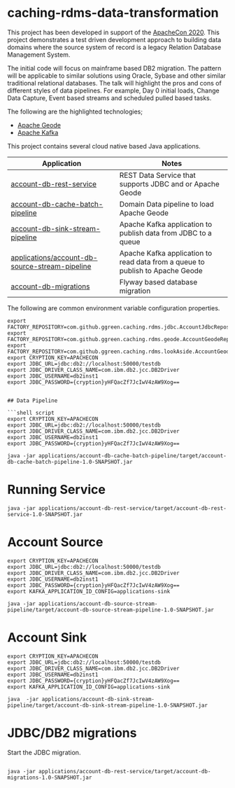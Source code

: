 # caching-rdms-data-transformation


This project has been developed in support of the 
[ApacheCon 2020](https://apachecon.com/acna2020/).
This project demonstrates a test driven development approach 
to building data domains where the source system of record is a 
legacy Relation Database Management System. 

The initial code will focus on mainframe based DB2 migration. 
The pattern will be applicable to similar solutions using Oracle,
 Sybase and other similar traditional relational databases. 
 The talk will highlight the pros and cons of different styles of data pipelines. 
 For example, Day 0 initial loads, Change Data Capture, Event based streams and 
 scheduled pulled based tasks. 
 
 
 The following are the highlighted technologies;
 
 - [Apache Geode](https://geode.apache.org/)
 - [Apache Kafka](https://kafka.apache.org/) 
 


This project contains several cloud native based Java applications.


Application                                                                     | Notes
----------------------------------------------------                            | ---------------------------------------------
[account-db-rest-service](applications/account-db-rest-service)                 | REST Data Service that supports JDBC and or Apache Geode
[account-db-cache-batch-pipeline](applications/account-db-cache-batch-pipeline) | Domain Data pipeline to load Apache Geode
[account-db-sink-stream-pipeline](applications/account-db-sink-stream-pipeline) | Apache Kafka application to publish data from JDBC to a queue
[applications/account-db-source-stream-pipeline](applications/account-db-source-stream-pipeline) | Apache Kafka application to read data from a queue to publish to Apache Geode 
[account-db-migrations](applications/account-db-migrations)                     | Flyway based database migration


The following are common environment variable configuration properties.


```shell script
export FACTORY_REPOSITORY=com.github.ggreen.caching.rdms.jdbc.AccountJdbcRepository
export FACTORY_REPOSITORY=com.github.ggreen.caching.rdms.geode.AccountGeodeRepository
export FACTORY_REPOSITORY=com.github.ggreen.caching.rdms.lookAside.AccountGeodeJdbcRepository
export CRYPTION_KEY=APACHECON
export JDBC_URL=jdbc:db2://localhost:50000/testdb
export JDBC_DRIVER_CLASS_NAME=com.ibm.db2.jcc.DB2Driver
export JDBC_USERNAME=db2inst1
export JDBC_PASSWORD={cryption}yHFQacZf7JcIwV4zAW9Xog==
```

```

## Data Pipeline

```shell script
export CRYPTION_KEY=APACHECON
export JDBC_URL=jdbc:db2://localhost:50000/testdb
export JDBC_DRIVER_CLASS_NAME=com.ibm.db2.jcc.DB2Driver
export JDBC_USERNAME=db2inst1
export JDBC_PASSWORD={cryption}yHFQacZf7JcIwV4zAW9Xog==

java -jar applications/account-db-cache-batch-pipeline/target/account-db-cache-batch-pipeline-1.0-SNAPSHOT.jar 

```


# Running Service

```shell script
java -jar applications/account-db-rest-service/target/account-db-rest-service-1.0-SNAPSHOT.jar 
```


# Account Source

```shell script
export CRYPTION_KEY=APACHECON
export JDBC_URL=jdbc:db2://localhost:50000/testdb
export JDBC_DRIVER_CLASS_NAME=com.ibm.db2.jcc.DB2Driver
export JDBC_USERNAME=db2inst1
export JDBC_PASSWORD={cryption}yHFQacZf7JcIwV4zAW9Xog==
export KAFKA_APPLICATION_ID_CONFIG=applications-sink

java -jar applications/account-db-source-stream-pipeline/target/account-db-source-stream-pipeline-1.0-SNAPSHOT.jar
```


# Account Sink

```shell script
export CRYPTION_KEY=APACHECON
export JDBC_URL=jdbc:db2://localhost:50000/testdb
export JDBC_DRIVER_CLASS_NAME=com.ibm.db2.jcc.DB2Driver
export JDBC_USERNAME=db2inst1
export JDBC_PASSWORD={cryption}yHFQacZf7JcIwV4zAW9Xog==
export KAFKA_APPLICATION_ID_CONFIG=applications-sink

java  -jar applications/account-db-sink-stream-pipeline/target/account-db-sink-stream-pipeline-1.0-SNAPSHOT.jar

```



# JDBC/DB2 migrations

Start the JDBC migration.


```shell script

java -jar applications/account-db-rest-service/target/account-db-migrations-1.0-SNAPSHOT.jar 
